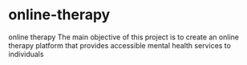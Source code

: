 # online-therapy
online therapy The main objective of this project is to create an online therapy platform that provides accessible mental health services to individuals
